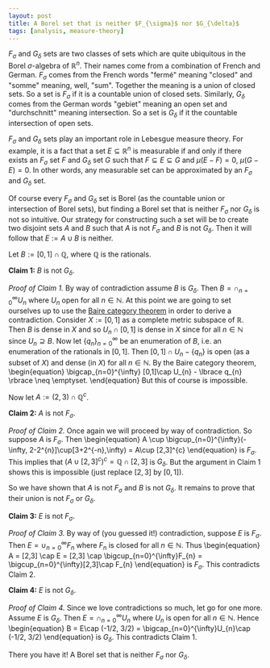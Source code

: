 ```yaml
---
layout: post
title: A Borel set that is neither $F_{\sigma}$ nor $G_{\delta}$
tags: [analysis, measure-theory]
---
```


$F_{\sigma}$ and $G_{\delta}$ sets are two classes of sets which are quite ubiquitous in the Borel $\sigma$-algebra of $\mathbb{R}^{n}$.
Their names come from a combination of French and German. $F_{\sigma}$ comes from the French words "fermé" meaning "closed" and
"somme" meaning, well, "sum". Together the meaning is a union of closed sets. So a set is $F_{\sigma}$ if it is a countable union of closed sets.
Similarly, $G_{\delta}$ comes from the German words "gebiet" meaning an open set and "durchschnitt" meaning intersection.
So a set is  $G_{\delta}$ if it the countable intersection of open sets.

$F_{\sigma}$ and $G_{\delta}$ sets play an important role in Lebesgue measure theory. For example, it is a fact that a set $E\subseteq \mathbb{R}^{n}$ is 
measurable if and only if there exists an $F_{\sigma}$ set $F$ and $G_{\delta}$ set $G$ such that $F \subseteq E \subseteq G$ and $\mu(E - F) = 0$, $\mu(G - E) = 0$.
In other words, any measurable set can be approximated by an $F_{\sigma}$ and $G_{\delta}$ set.

Of course every $F_{\sigma}$ and $G_{\delta}$ set is Borel (as the countable union or intersection of Borel sets), but finding a Borel
set that is neither $F_{\sigma}$ nor $G_{\delta}$ is not so intuitive. Our strategy for constructing such a set will be to create two
disjoint sets $A$ and $B$ such that $A$ is not $F_{\sigma}$ and $B$ is not $G_{\delta}$. Then it will follow that $E := A\cup B$ is neither.

Let $B := [0,1] \cap \mathbb{Q}$, where $\mathbb{Q}$ is the rationals.

**Claim 1:** $B$ is not $G_{\delta}$.

*Proof of Claim 1.*
By way of contradiction assume $B$ is $G_{\delta}$. Then $B = \cap_{n=0}^{\infty}U_{n}$ where $U_{n}$ open for all $n \in \mathbb{N}$.
At this point we are going to set ourselves up to use the [Baire category theorem](https://en.wikipedia.org/wiki/Baire_category_theorem) in order to derive a 
contradiction. Consider $X := [0,1]$ as a complete metric subspace of $\mathbb{R}$. Then $B$ is dense in $X$ and so $U_{n} \cap [0,1]$ is dense in $X$ since 
for all $n \in \mathbb{N}$ since $U_{n} \supseteq B$. Now let $\lbrace q_{n} \rbrace_{n=0}^{\infty}$ be an enumeration of $B$, i.e. an 
enumeration of the rationals in $[0,1]$. Then 
$[0,1] \cap U_{n} - \lbrace q_{n} \rbrace$ is open (as a subset of $X$) and dense (in $X$) for all $n \in \mathbb{N}$. By the Baire category theorem, 
\begin{equation}
\bigcap_{n=0}^{\infty} [0,1]\cap U_{n} - \lbrace q_{n} \rbrace \neq \emptyset.
\end{equation}
But this of course is impossible.
$$\tag*{$\blacksquare$ Claim 1}$$

Now let $A := (2,3) \cap \mathbb{Q}^{c}$.

**Claim 2:** $A$ is not $F_{\sigma}$.

*Proof of Claim 2.* Once again we will proceed by way of contradiction. So suppose $A$ is $F_{\sigma}$. Then
\begin{equation}
A \cup \bigcup_{n=0}^{\infty}(-\infty, 2-2^{n}]\cup[3+2^{-n},\infty) = A\cup [2,3]^{c}
\end{equation}
is $F_{\sigma}$. This implies that $(A\cup [2,3]^{c})^{c} = \mathbb{Q} \cap [2,3]$ is $G_{\delta}$. But the argument in Claim 1 shows this 
is impossible (just replace $[2,3]$ by $[0,1]$).
$$\tag*{$\blacksquare$ Claim 2}$$

So we have shown that $A$ is not $F_{\sigma}$ and $B$ is not $G_{\delta}$. It remains to prove that their union is not $F_{\sigma}$ or $G_{\delta}$.

**Claim 3:** $E$ is not $F_{\sigma}$.

*Proof of Claim 3.* By way of (you guessed it!) contradiction, suppose $E$ is $F_{\sigma}$. Then $E = \cup_{n=0}^{\infty}F_{n}$ where $F_{n}$ is closed for all 
$n \in \mathbb{N}$. Thus
\begin{equation}
A = [2,3] \cap E = [2,3] \cap \bigcup_{n=0}^{\infty}F_{n} = \bigcup_{n=0}^{\infty}[2,3]\cap F_{n}
\end{equation}
is $F_{\sigma}$. This contradicts Claim 2.
$$\tag*{$\blacksquare$ Claim 3}$$

**Claim 4:** $E$ is not $G_{\delta}$.

*Proof of Claim 4.* Since we love contradictions so much, let go for one more. Assume $E$ is $G_{\delta}$. Then $E = \cap_{n=0}^{\infty}U_{n}$ where
$U_{n}$ is open for all $n \in \mathbb{N}$. Hence
\begin{equation}
B = E\cap (-1/2, 3/2) = \bigcap_{n=0}^{\infty}U_{n}\cap (-1/2, 3/2)
\end{equation}
is $G_{\delta}$. This contradicts Claim 1.
$$\tag*{$\blacksquare$ Claim 4}$$

There you have it! A Borel set that is neither $F_{\sigma}$ nor $G_{\delta}$.
